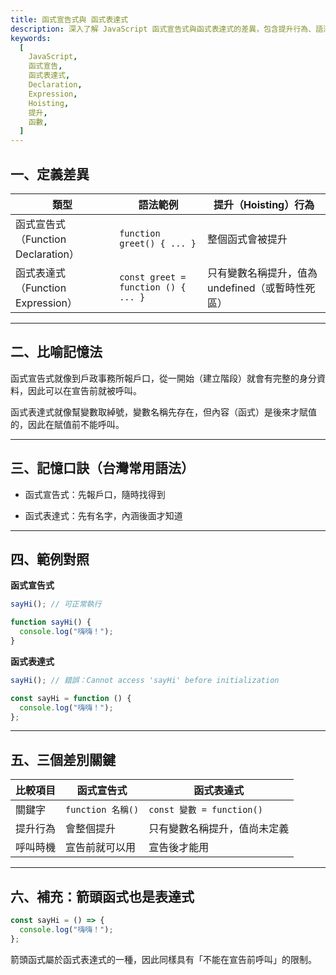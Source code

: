 ```yaml
---
title: 函式宣告式與 函式表達式
description: 深入了解 JavaScript 函式宣告式與函式表達式的差異，包含提升行為、語法特性、使用時機等重要概念
keywords:
  [
    JavaScript,
    函式宣告,
    函式表達式,
    Declaration,
    Expression,
    Hoisting,
    提升,
    函數,
  ]
---
```


## 一、定義差異

| 類型                               | 語法範例                            | 提升（Hoisting）行為                             |
| ---------------------------------- | ----------------------------------- | ------------------------------------------------ |
| 函式宣告式（Function Declaration） | `function greet() { ... }`          | 整個函式會被提升                                 |
| 函式表達式（Function Expression）  | `const greet = function () { ... }` | 只有變數名稱提升，值為 undefined（或暫時性死區） |

---

## 二、比喻記憶法

函式宣告式就像到戶政事務所報戶口，從一開始（建立階段）就會有完整的身分資料，因此可以在宣告前就被呼叫。

函式表達式就像幫變數取綽號，變數名稱先存在，但內容（函式）是後來才賦值的，因此在賦值前不能呼叫。

---

## 三、記憶口訣（台灣常用語法）

- 函式宣告式：先報戶口，隨時找得到

- 函式表達式：先有名字，內涵後面才知道

---

## 四、範例對照

**函式宣告式**

```javascript
sayHi(); // 可正常執行

function sayHi() {
  console.log("嗨嗨！");
}
```

**函式表達式**

```javascript
sayHi(); // 錯誤：Cannot access 'sayHi' before initialization

const sayHi = function () {
  console.log("嗨嗨！");
};
```

---

## 五、三個差別關鍵

| 比較項目 | 函式宣告式        | 函式表達式                   |
| -------- | ----------------- | ---------------------------- |
| 關鍵字   | `function 名稱()` | `const 變數 = function()`    |
| 提升行為 | 會整個提升        | 只有變數名稱提升，值尚未定義 |
| 呼叫時機 | 宣告前就可以用    | 宣告後才能用                 |

---

## 六、補充：箭頭函式也是表達式

```javascript
const sayHi = () => {
  console.log("嗨嗨！");
};
```

箭頭函式屬於函式表達式的一種，因此同樣具有「不能在宣告前呼叫」的限制。
